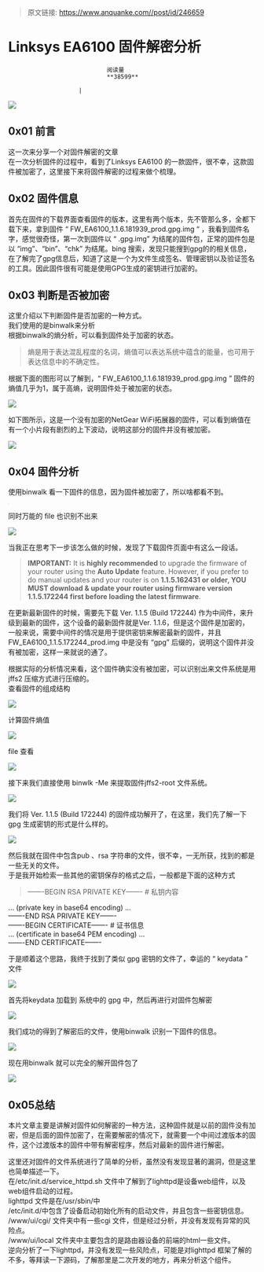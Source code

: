 > 原文链接: https://www.anquanke.com//post/id/246659 


# Linksys EA6100 固件解密分析


                                阅读量   
                                **38599**
                            
                        |
                        
                                                                                    



[![](https://p1.ssl.qhimg.com/t01e5b45ddf27e18abb.jpg)](https://p1.ssl.qhimg.com/t01e5b45ddf27e18abb.jpg)



## 0x01 前言

这一次来分享一个对固件解密的文章<br>
在一次分析固件的过程中，看到了Linksys EA6100 的一款固件，很不幸，这款固件被加密了，这里接下来将固件解密的过程来做个梳理。



## 0x02 固件信息

首先在固件的下载界面查看固件的版本，这里有两个版本，先不管那么多，全都下载下来，拿到固件 “ FW_EA6100_1.1.6.181939_prod.gpg.img “ ，我看到固件名字，感觉很奇怪，第一次到固件以 “ .gpg.img” 为结尾的固件包，正常的固件包是以 “img”、“bin”、“chk” 为结尾。bing 搜索，发现只能搜到gpg的的相关信息，在了解完了gpg信息后，知道了这是一个为文件生成签名、管理密钥以及验证签名的工具。因此固件很有可能是使用GPG生成的密钥进行加密的。



## 0x03 判断是否被加密

这里介绍以下判断固件是否加密的一种方式。<br>
我们使用的是binwalk来分析<br>
根据binwalk的熵分析，可以看到固件处于加密的状态。

> 熵是用于表达混乱程度的名词，熵值可以表达系统中蕴含的能量，也可用于表达信息中的不确定性。

根据下面的图形可以了解到，“ FW_EA6100_1.1.6.181939_prod.gpg.img ” 固件的熵值几乎为1，属于高熵，说明固件处于被加密的状态。

[![](https://p3.ssl.qhimg.com/t013438ba89047e00f9.png)](https://p3.ssl.qhimg.com/t013438ba89047e00f9.png)

如下图所示，这是一个没有加密的NetGear WiFi拓展器的固件，可以看到熵值在有一个小片段有剧烈的上下波动，说明这部分的固件并没有被加密。

[![](https://p4.ssl.qhimg.com/t01dc1f962bda135c9e.png)](https://p4.ssl.qhimg.com/t01dc1f962bda135c9e.png)



## 0x04 固件分析

使用binwalk 看一下固件的信息，因为固件被加密了，所以啥都看不到。

[![](data:image/png;base64,iVBORw0KGgoAAAANSUhEUgAAAAEAAAABCAYAAAAfFcSJAAAAAXNSR0IArs4c6QAAAARnQU1BAACxjwv8YQUAAAAJcEhZcwAADsQAAA7EAZUrDhsAAAANSURBVBhXYzh8+PB/AAffA0nNPuCLAAAAAElFTkSuQmCC)](https://p4.ssl.qhimg.com/t01fd5a1456ff5c88d6.png)

同时万能的 file 也识别不出来

[![](https://p4.ssl.qhimg.com/t0122b021527f911896.png)](https://p4.ssl.qhimg.com/t0122b021527f911896.png)

当我正在思考下一步该怎么做的时候，发现了下载固件页面中有这么一段话。

> **IMPORTANT:** It is **highly recommended** to upgrade the firmware of your router using the **Auto Update** feature. However, if you prefer to do manual updates and your router is on **1.1.5.162431 or older, YOU MUST download &amp; update your router using firmware version 1.1.5.172244 first before loading the latest firmware**.

在更新最新固件的时候，需要先下载 Ver. 1.1.5 (Build 172244) 作为中间件，来升级到最新的固件，这个设备的最新固件就是Ver. 1.1.6，但是这个固件是加密的，一般来说，需要中间件的情况是用于提供密钥来解密最新的固件，并且FW_EA6100_1.1.5.172244_prod.img 中是没有 “gpg” 后缀的，说明这个固件并没有被加密，这样一来就说的通了。

根据实际的分析情况来看，这个固件确实没有被加密，可以识别出来文件系统是用 jffs2 压缩方式进行压缩的。<br>
查看固件的组成结构

[![](https://p3.ssl.qhimg.com/t010be518563be1c0dc.png)](https://p3.ssl.qhimg.com/t010be518563be1c0dc.png)

计算固件熵值

[![](https://p1.ssl.qhimg.com/t014b495802191eb8ae.png)](https://p1.ssl.qhimg.com/t014b495802191eb8ae.png)

file 查看

[![](https://p1.ssl.qhimg.com/t016f0cbc54fd396b1f.png)](https://p1.ssl.qhimg.com/t016f0cbc54fd396b1f.png)

接下来我们直接使用 binwlk -Me 来提取固件jffs2-root 文件系统。

[![](https://p3.ssl.qhimg.com/t01f1fcab684724a18a.png)](https://p3.ssl.qhimg.com/t01f1fcab684724a18a.png)

我们将 Ver. 1.1.5 (Build 172244) 的固件成功解开了，在这里，我们先了解一下gpg 生成密钥的形式是什么样的。

[![](https://p3.ssl.qhimg.com/t0137c21cc6794b23e8.png)](https://p3.ssl.qhimg.com/t0137c21cc6794b23e8.png)

然后我就在固件中包含pub 、rsa 字符串的文件，很不幸，一无所获，找到的都是一些无关的文件。<br>
于是我开始检索一些其他的密钥保存的格式之后，一般都是下面的这种方式

> <p>——-BEGIN RSA PRIVATE KEY——- # 私钥内容<br>
… (private key in base64 encoding) …<br>
——-END RSA PRIVATE KEY——-<br>
——-BEGIN CERTIFICATE——- # 证书信息<br>
… (certificate in base64 PEM encoding) …<br>
——-END CERTIFICATE——-</p>

于是顺着这个思路，我终于找到了类似 gpg 密钥的文件了，幸运的 “ keydata ” 文件

[![](https://p1.ssl.qhimg.com/t01fa69e4bc532691f7.png)](https://p1.ssl.qhimg.com/t01fa69e4bc532691f7.png)

首先将keydata 加载到 系统中的 gpg 中，然后再进行对固件包解密

[![](https://p4.ssl.qhimg.com/t018cd90aa599fbefd9.png)](https://p4.ssl.qhimg.com/t018cd90aa599fbefd9.png)

我们成功的得到了解密后的文件，使用binwalk 识别一下固件的信息。

[![](https://p1.ssl.qhimg.com/t0165c67b7d20fb5282.png)](https://p1.ssl.qhimg.com/t0165c67b7d20fb5282.png)

现在用binwalk 就可以完全的解开固件包了

[![](https://p2.ssl.qhimg.com/t01d68863c670b50633.png)](https://p2.ssl.qhimg.com/t01d68863c670b50633.png)



## 0x05总结

本片文章主要是讲解对固件如何解密的一种方法，这种固件就是以前的固件没有加密，但是后面的固件加密了，在需要解密的情况下，就需要一个中间过渡版本的固件，这个过渡版本的固件中带有解密程序，然后对最新的固件进行解密。

这里还对固件的文件系统进行了简单的分析，虽然没有发现显著的漏洞，但是这里也简单描述一下。<br>
在/etc/init.d/service_httpd.sh 文件中了解到了lighttpd是设备web组件，以及web组件启动的过程。<br>
lighttpd 文件是在/usr/sbin/中<br>
/etc/init.d/中包含了设备启动初始化所有的启动文件，并且包含一些密钥信息。<br>
/www/ui/cgi/ 文件夹中有一些cgi 文件，但是经过分析，并没有发现有异常的风险点。<br>
/www/ui/local 文件夹中主要包含的是路由器设备的前端的html一些文件。<br>
逆向分析了一下lighttpd，并没有发现一些风险点，可能是对lighttpd 框架了解的不多，等拜读一下源码，了解那里是二次开发的地方，再来分析这个组件。
